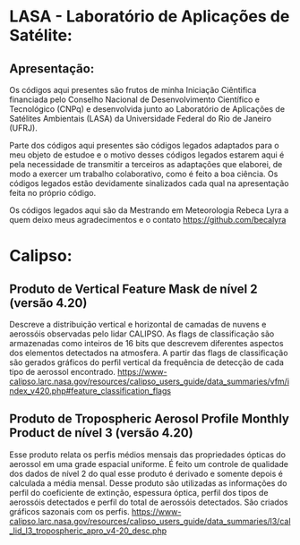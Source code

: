 # LASA - Laboratório de Aplicações de Satélite:
## Apresentação:
Os códigos aqui presentes são frutos de minha Iniciação Ciêntifica financiada pelo Conselho Nacional de Desenvolvimento Científico e Tecnológico (CNPq) e desenvolvida junto ao Laboratório de Aplicações de Satélites Ambientais (LASA) da Universidade Federal do Rio de Janeiro (UFRJ).

Parte dos códigos aqui presentes são códigos legados adaptados para o meu objeto de estudoe e o motivo desses códigos legados estarem aqui é pela necessidade de transmitir a terceiros as adaptações que elaborei, de modo a exercer um trabalho colaborativo, como é feito a boa ciência. Os códigos legados estão devidamente sinalizados cada qual na apresentação feita no próprio código.

Os códigos legados aqui são da Mestrando em Meteorologia Rebeca Lyra a quem deixo meus agradecimentos e o contato https://github.com/becalyra

# Calipso:
## Produto de Vertical Feature Mask de nível 2 (versão 4.20)
Descreve a distribuição vertical e horizontal de camadas de nuvens e aerossóis observadas pelo lidar CALIPSO. As flags de classificação são armazenadas como inteiros de 16 bits que descrevem diferentes aspectos dos elementos detectados na atmosfera. A partir das flags de classificação são gerados gráficos do perfil vertical da frequência de detecção de cada tipo de aerossol encontrado. https://www-calipso.larc.nasa.gov/resources/calipso_users_guide/data_summaries/vfm/index_v420.php#feature_classification_flags

## Produto de Tropospheric Aerosol Profile Monthly Product de nível 3 (versão 4.20)
Esse produto relata os perfis médios mensais das propriedades ópticas do aerossol em uma grade espacial uniforme. É feito um controle de qualidade dos dados de nível 2 do qual esse produto é derivado e somente depois é calculada a média mensal. Desse produto são utilizadas as informações do perfil do coeficiente de extinção, espessura óptica, perfil dos tipos de aerossóis detectados e perfil do total de aerossóis detectados. São criados gráficos sazonais com os perfis. https://www-calipso.larc.nasa.gov/resources/calipso_users_guide/data_summaries/l3/cal_lid_l3_tropospheric_apro_v4-20_desc.php
